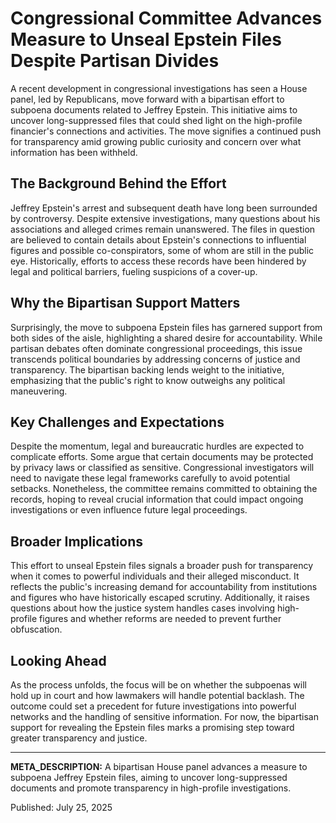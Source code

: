 # Congressional Committee Advances Measure to Unseal Epstein Files Despite Partisan Divides

A recent development in congressional investigations has seen a House panel, led by Republicans, move forward with a bipartisan effort to subpoena documents related to Jeffrey Epstein. This initiative aims to uncover long-suppressed files that could shed light on the high-profile financier's connections and activities. The move signifies a continued push for transparency amid growing public curiosity and concern over what information has been withheld.

## The Background Behind the Effort

Jeffrey Epstein's arrest and subsequent death have long been surrounded by controversy. Despite extensive investigations, many questions about his associations and alleged crimes remain unanswered. The files in question are believed to contain details about Epstein's connections to influential figures and possible co-conspirators, some of whom are still in the public eye. Historically, efforts to access these records have been hindered by legal and political barriers, fueling suspicions of a cover-up.

## Why the Bipartisan Support Matters

Surprisingly, the move to subpoena Epstein files has garnered support from both sides of the aisle, highlighting a shared desire for accountability. While partisan debates often dominate congressional proceedings, this issue transcends political boundaries by addressing concerns of justice and transparency. The bipartisan backing lends weight to the initiative, emphasizing that the public's right to know outweighs any political maneuvering.

## Key Challenges and Expectations

Despite the momentum, legal and bureaucratic hurdles are expected to complicate efforts. Some argue that certain documents may be protected by privacy laws or classified as sensitive. Congressional investigators will need to navigate these legal frameworks carefully to avoid potential setbacks. Nonetheless, the committee remains committed to obtaining the records, hoping to reveal crucial information that could impact ongoing investigations or even influence future legal proceedings.

## Broader Implications

This effort to unseal Epstein files signals a broader push for transparency when it comes to powerful individuals and their alleged misconduct. It reflects the public's increasing demand for accountability from institutions and figures who have historically escaped scrutiny. Additionally, it raises questions about how the justice system handles cases involving high-profile figures and whether reforms are needed to prevent further obfuscation.

## Looking Ahead

As the process unfolds, the focus will be on whether the subpoenas will hold up in court and how lawmakers will handle potential backlash. The outcome could set a precedent for future investigations into powerful networks and the handling of sensitive information. For now, the bipartisan support for revealing the Epstein files marks a promising step toward greater transparency and justice.

---

**META_DESCRIPTION:** A bipartisan House panel advances a measure to subpoena Jeffrey Epstein files, aiming to uncover long-suppressed documents and promote transparency in high-profile investigations.

Published: July 25, 2025
